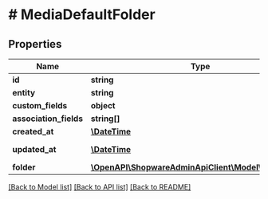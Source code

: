 # # MediaDefaultFolder

## Properties

Name | Type | Description | Notes
------------ | ------------- | ------------- | -------------
**id** | **string** |  | [optional]
**entity** | **string** |  |
**custom_fields** | **object** |  | [optional]
**association_fields** | **string[]** |  |
**created_at** | [**\DateTime**](\DateTime.md) |  | [readonly]
**updated_at** | [**\DateTime**](\DateTime.md) |  | [optional] [readonly]
**folder** | [**\OpenAPI\ShopwareAdminApiClient\Model\MediaFolder**](MediaFolder.md) |  | [optional]

[[Back to Model list]](../../README.md#models) [[Back to API list]](../../README.md#endpoints) [[Back to README]](../../README.md)
